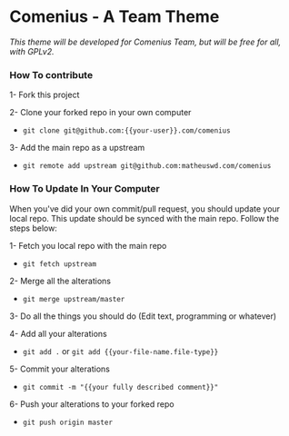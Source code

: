 # Comenius - A Team Theme

*This theme will be developed for Comenius Team, but will be free for all, with GPLv2.*

### How To contribute

1- Fork this project

2- Clone your forked repo in your own computer
* `git clone git@github.com:{{your-user}}.com/comenius`

3- Add the main repo as a upstream
* `git remote add upstream git@github.com:matheuswd.com/comenius`

### How To Update In Your Computer

When you've did your own commit/pull request, you should update your local repo. This update should be synced with the main repo.
Follow the steps below:

1- Fetch you local repo with the main repo
* `git fetch upstream`

2- Merge all the alterations
* `git merge upstream/master`

3- Do all the things you should do (Edit text, programming or whatever)

4- Add all your alterations
* `git add .` or `git add {{your-file-name.file-type}}`

5- Commit your alterations
* `git commit -m "{{your fully described comment}}"`

6- Push your alterations to your forked repo
* `git push origin master`
